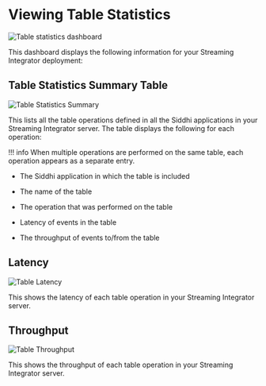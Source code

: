 # Viewing Table Statistics

![Table statistics dashboard]({{base_path}}/assets/img/streaming/streaming-integrator-grafana-dashboard/table_statistics_dashboard.png)

This dashboard displays the following information for your Streaming Integrator deployment:

## Table Statistics Summary Table

![Table Statistics Summary]({{base_path}}/assets/img/streaming/table-statistics/table-statistics-summary.png)

This lists all the table operations defined in all the Siddhi applications in your Streaming Integrator server. The table displays the following for each operation:

!!! info
    When multiple operations are performed on the same table, each operation appears as a separate entry.
   
   - The Siddhi application in which the table is included
   
   - The name of the table
   
   - The operation that was performed on the table
   
   - Latency of events in the table
   
   - The throughput of events to/from the table
   
## Latency

![Table Latency]({{base_path}}/assets/img/streaming/table-statistics/table-latency.png)

This shows the latency of each table operation in your Streaming Integrator server.

## Throughput

![Table Throughput]({{base_path}}/assets/img/streaming/table-statistics/table-throughput.png)

This shows the throughput of each table operation in your Streaming Integrator server.